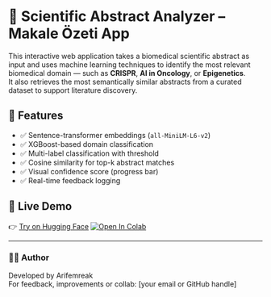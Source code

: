 # 🧠 Scientific Abstract Analyzer – Makale Özeti App

This interactive web application takes a biomedical scientific abstract as input and uses machine learning techniques to identify the most relevant biomedical domain — such as **CRISPR**, **AI in Oncology**, or **Epigenetics**.  
It also retrieves the most semantically similar abstracts from a curated dataset to support literature discovery.

## 🚀 Features
- ✅ Sentence-transformer embeddings (`all-MiniLM-L6-v2`)
- ✅ XGBoost-based domain classification
- ✅ Multi-label classification with threshold
- ✅ Cosine similarity for top-k abstract matches
- ✅ Visual confidence score (progress bar)
- ✅ Real-time feedback logging

## 🔗 Live Demo  
👉 [Try on Hugging Face](https://huggingface.co/spaces/Arifemreak/scientific-abstract-analyzer)
[![Open In Colab](https://colab.research.google.com/assets/colab-badge.svg)](https://github.com/Arifemreak/scientific-abstract-analyzer/blob/main/Predicting_Biomedical_Domains_with_Machine_Learning.ipynb)

---

### 👨‍💻 Author  
Developed by Arifemreak  
For feedback, improvements or collab: [your email or GitHub handle]
